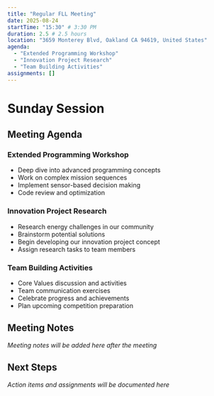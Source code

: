 ```yaml
---
title: "Regular FLL Meeting"
date: 2025-08-24
startTime: "15:30" # 3:30 PM
duration: 2.5 # 2.5 hours
location: "3659 Monterey Blvd, Oakland CA 94619, United States"
agenda:
  - "Extended Programming Workshop"
  - "Innovation Project Research"
  - "Team Building Activities"
assignments: []
---
```


# Sunday Session

## Meeting Agenda

### Extended Programming Workshop
- Deep dive into advanced programming concepts
- Work on complex mission sequences
- Implement sensor-based decision making
- Code review and optimization

### Innovation Project Research
- Research energy challenges in our community
- Brainstorm potential solutions
- Begin developing our innovation project concept
- Assign research tasks to team members

### Team Building Activities
- Core Values discussion and activities
- Team communication exercises
- Celebrate progress and achievements
- Plan upcoming competition preparation

## Meeting Notes

*Meeting notes will be added here after the meeting*

## Next Steps

*Action items and assignments will be documented here*